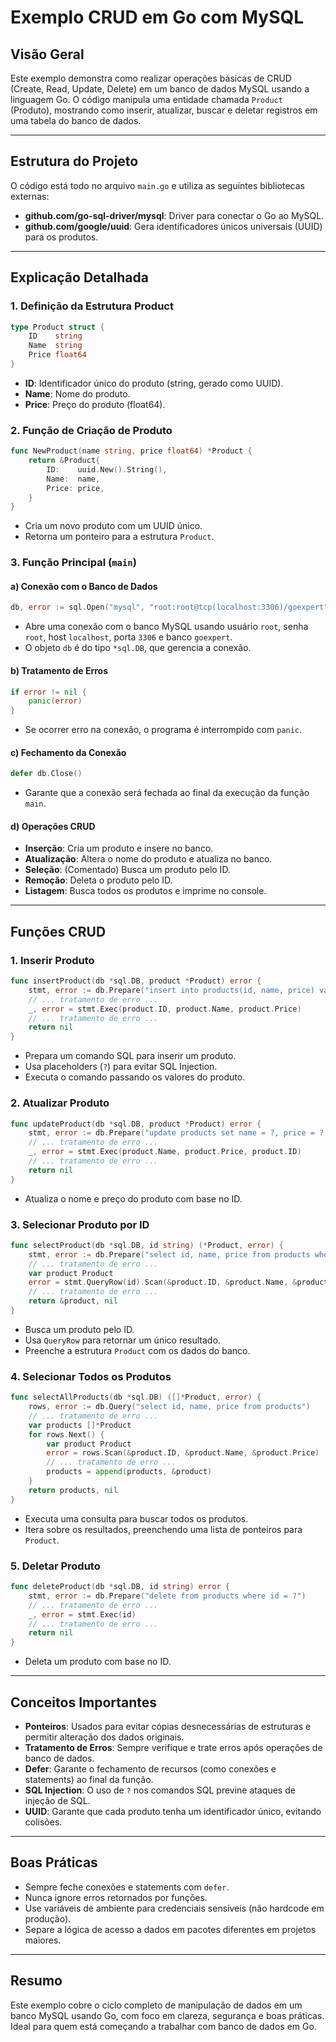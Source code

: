 # Exemplo CRUD em Go com MySQL

## Visão Geral

Este exemplo demonstra como realizar operações básicas de CRUD (Create, Read, Update, Delete) em um banco de dados MySQL usando a linguagem Go. O código manipula uma entidade chamada `Product` (Produto), mostrando como inserir, atualizar, buscar e deletar registros em uma tabela do banco de dados.

---

## Estrutura do Projeto

O código está todo no arquivo `main.go` e utiliza as seguintes bibliotecas externas:

- **github.com/go-sql-driver/mysql**: Driver para conectar o Go ao MySQL.
- **github.com/google/uuid**: Gera identificadores únicos universais (UUID) para os produtos.

---

## Explicação Detalhada

### 1. Definição da Estrutura Product

```go
type Product struct {
    ID    string
    Name  string
    Price float64
}
```

- **ID**: Identificador único do produto (string, gerado como UUID).
- **Name**: Nome do produto.
- **Price**: Preço do produto (float64).

### 2. Função de Criação de Produto

```go
func NewProduct(name string, price float64) *Product {
    return &Product{
        ID:    uuid.New().String(),
        Name:  name,
        Price: price,
    }
}
```

- Cria um novo produto com um UUID único.
- Retorna um ponteiro para a estrutura `Product`.

### 3. Função Principal (`main`)

#### a) Conexão com o Banco de Dados

```go
db, error := sql.Open("mysql", "root:root@tcp(localhost:3306)/goexpert")
```
- Abre uma conexão com o banco MySQL usando usuário `root`, senha `root`, host `localhost`, porta `3306` e banco `goexpert`.
- O objeto `db` é do tipo `*sql.DB`, que gerencia a conexão.

#### b) Tratamento de Erros

```go
if error != nil {
    panic(error)
}
```
- Se ocorrer erro na conexão, o programa é interrompido com `panic`.

#### c) Fechamento da Conexão

```go
defer db.Close()
```
- Garante que a conexão será fechada ao final da execução da função `main`.

#### d) Operações CRUD

- **Inserção**: Cria um produto e insere no banco.
- **Atualização**: Altera o nome do produto e atualiza no banco.
- **Seleção**: (Comentado) Busca um produto pelo ID.
- **Remoção**: Deleta o produto pelo ID.
- **Listagem**: Busca todos os produtos e imprime no console.

---

## Funções CRUD

### 1. Inserir Produto

```go
func insertProduct(db *sql.DB, product *Product) error {
    stmt, error := db.Prepare("insert into products(id, name, price) values(?, ?, ?)")
    // ... tratamento de erro ...
    _, error = stmt.Exec(product.ID, product.Name, product.Price)
    // ... tratamento de erro ...
    return nil
}
```
- Prepara um comando SQL para inserir um produto.
- Usa placeholders (`?`) para evitar SQL Injection.
- Executa o comando passando os valores do produto.

### 2. Atualizar Produto

```go
func updateProduct(db *sql.DB, product *Product) error {
    stmt, error := db.Prepare("update products set name = ?, price = ? where id = ?")
    // ... tratamento de erro ...
    _, error = stmt.Exec(product.Name, product.Price, product.ID)
    // ... tratamento de erro ...
    return nil
}
```
- Atualiza o nome e preço do produto com base no ID.

### 3. Selecionar Produto por ID

```go
func selectProduct(db *sql.DB, id string) (*Product, error) {
    stmt, error := db.Prepare("select id, name, price from products where id = ?")
    // ... tratamento de erro ...
    var product Product
    error = stmt.QueryRow(id).Scan(&product.ID, &product.Name, &product.Price)
    // ... tratamento de erro ...
    return &product, nil
}
```
- Busca um produto pelo ID.
- Usa `QueryRow` para retornar um único resultado.
- Preenche a estrutura `Product` com os dados do banco.

### 4. Selecionar Todos os Produtos

```go
func selectAllProducts(db *sql.DB) ([]*Product, error) {
    rows, error := db.Query("select id, name, price from products")
    // ... tratamento de erro ...
    var products []*Product
    for rows.Next() {
        var product Product
        error = rows.Scan(&product.ID, &product.Name, &product.Price)
        // ... tratamento de erro ...
        products = append(products, &product)
    }
    return products, nil
}
```
- Executa uma consulta para buscar todos os produtos.
- Itera sobre os resultados, preenchendo uma lista de ponteiros para `Product`.

### 5. Deletar Produto

```go
func deleteProduct(db *sql.DB, id string) error {
    stmt, error := db.Prepare("delete from products where id = ?")
    // ... tratamento de erro ...
    _, error = stmt.Exec(id)
    // ... tratamento de erro ...
    return nil
}
```
- Deleta um produto com base no ID.

---

## Conceitos Importantes

- **Ponteiros**: Usados para evitar cópias desnecessárias de estruturas e permitir alteração dos dados originais.
- **Tratamento de Erros**: Sempre verifique e trate erros após operações de banco de dados.
- **Defer**: Garante o fechamento de recursos (como conexões e statements) ao final da função.
- **SQL Injection**: O uso de `?` nos comandos SQL previne ataques de injeção de SQL.
- **UUID**: Garante que cada produto tenha um identificador único, evitando colisões.

---

## Boas Práticas

- Sempre feche conexões e statements com `defer`.
- Nunca ignore erros retornados por funções.
- Use variáveis de ambiente para credenciais sensíveis (não hardcode em produção).
- Separe a lógica de acesso a dados em pacotes diferentes em projetos maiores.

---

## Resumo

Este exemplo cobre o ciclo completo de manipulação de dados em um banco MySQL usando Go, com foco em clareza, segurança e boas práticas. Ideal para quem está começando a trabalhar com banco de dados em Go. 